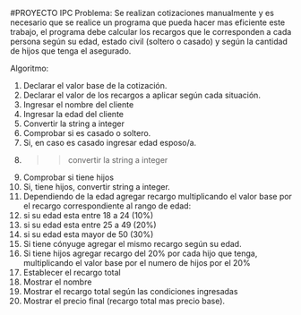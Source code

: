 #PROYECTO IPC
Problema: Se realizan cotizaciones manualmente y es necesario que se realice un programa que pueda hacer mas eficiente este trabajo,
 el programa debe calcular los recargos que le corresponden a cada persona según su edad, estado civil (soltero o casado) y 
según la cantidad de hijos que tenga el asegurado.

 Algoritmo:
1.	Declarar el valor base de la cotización.
2.	Declarar el valor de los recargos a aplicar según cada situación.
3.	Ingresar el nombre del cliente
4.	Ingresar la edad del cliente
5.	Convertir la string a integer
6.	Comprobar si es casado o soltero.
7.	Si, en caso es casado ingresar edad esposo/a.
8.	>>convertir la string a integer 
9.	Comprobar si tiene hijos
10.	Si, tiene hijos, convertir string a integer.
11.	Dependiendo de la edad agregar recargo multiplicando el valor base por el recargo correspondiente al rango de edad:
12.	si su edad esta entre 18 a 24 (10%)
13.	si su edad esta entre 25 a 49 (20%)
14.	si su edad esta mayor de 50 (30%)
15.	Si tiene cónyuge agregar el mismo recargo según su edad.
16.	Si tiene hijos agregar recargo del 20% por cada hijo que tenga, multiplicando el valor base por el numero de hijos por el 20%
17.	Establecer el recargo total 
18.	Mostrar el nombre
19.	Mostrar el recargo total según las condiciones ingresadas
20.	Mostrar el precio final (recargo total mas precio base).
